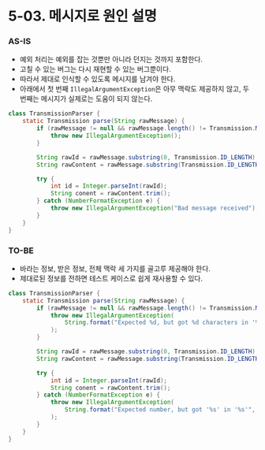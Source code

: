 # 5-03. 메시지로 원인 설명

### AS-IS

- 예외 처리는 예외를 잡는 것뿐만 아니라 던지는 것까지 포함한다.
- 고칠 수 있는 버그는 다시 재현할 수 있는 버그뿐이다.
- 따라서 제대로 인식할 수 있도록 메시지를 남겨야 한다.
- 아래에서 첫 번째 `IllegalArgumentException`은 아무 맥락도 제공하지 않고, 두 번째는 메시지가 실제로는 도움이 되지 않는다.

```java
class TransmissionParser {
    static Transmission parse(String rawMessage) {
        if (rawMessage != null && rawMessage.length() != Transmission.MESSAGE_LENGTH) {
            throw new IllegalArgumentException();
        }

        String rawId = rawMessage.substring(0, Transmission.ID_LENGTH);
        String rawContent = rawMessage.substring(Transmission.ID_LENGTH);

        try {
            int id = Integer.parseInt(rawId);
            String conent = rawContent.trim();
        } catch (NumberFormatException e) {
            throw new IllegalArgumentException("Bad message received");
        }
    }
}
```

### TO-BE

- 바라는 정보, 받은 정보, 전체 맥락 세 가지를 골고루 제공해야 한다.
- 제대로된 정보를 전하면 테스트 케이스로 쉽게 재사용할 수 있다.

```java
class TransmissionParser {
    static Transmission parse(String rawMessage) {
        if (rawMessage != null && rawMessage.length() != Transmission.MESSAGE_LENGTH) {
            throw new IllegalArgumentException(
                String.format("Expected %d, but got %d characters in '%s'", Transmission.MESSAGE_LENGTH, rawMessage.length(), rawMessage)
            );
        }

        String rawId = rawMessage.substring(0, Transmission.ID_LENGTH);
        String rawContent = rawMessage.substring(Transmission.ID_LENGTH);

        try {
            int id = Integer.parseInt(rawId);
            String conent = rawContent.trim();
        } catch (NumberFormatException e) {
            throw new IllegalArgumentException(
                String.format("Expected number, but got '%s' in '%s'", rawId, rawMessage)
            );
        }
    }
}
```
